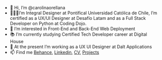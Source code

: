 - 👋 Hi, I’m @carolinaorellana 
- 👩🏻‍🎓I’m Integral Designer at Pontifical Universidad Católica de Chile, I’m certified as a UX/UI Designer at Desafío Latam and as a Full Stack Developer on Python at Coding Dojo.
- 👀 I’m interested in Front-End and Back-End Web Deployment
- 📚 I’m currently studying Certified Tech Developer career at Digital House
- 🤩 At the present I’m working as a UX UI Designer at Dalt Applications
- 📫 Find me <a href="https://www.behance.net/cnorellanam" target="_blank">Behance</a>, <a href="https://www.linkedin.com/in/cnorellanam" target="_blank">Linkedin<a/>, <a href="https://drive.google.com/file/d/11i0yqdM65IXvLGV5Kmo0XKC5OWgj8MMf/view?usp=sharing" target="_blank">CV</a>, <a href="https://carolinaorellana.github.io/portafolio2022/" target="_blank">Projects</a>
